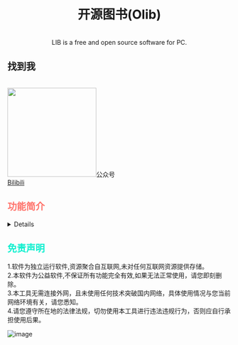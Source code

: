 <div align="center">
 <h1>开源图书(Olib)</h1>
<br>
LIB is a free and open source software for PC.
</div>


<div class="follow">
	<h2><summary>找到我</h2></summary><br>
	<img src="http://pic.11xy.cn/miniolib/%E5%85%AC%E4%BC%97%E5%8F%B7.jpg" height="200px" width="200px">公众号</img>
 <br>
	<a href="https://space.bilibili.com/19276680" target="_blank">Bilibili</a>
</div>

<div class="functions">
	<h2 style="color: #ff736b"><summary>功能简介</summary></h2>
	<details>
	1.软件开源，持续优化，无广告。<br>
	2.便捷搜索  <br>
	3.自定义文件存储位置<br>
	</details>
</div>
<div class="statement">
    <h2 style="color: #0eefce"><summary>免责声明</summary></h2>
    <span>
	1.软件为独立运行软件,资源聚合自互联网,未对任何互联网资源提供存储。<br>
	2.本软件为公益软件,不保证所有功能完全有效,如果无法正常使用，请您即刻删除。<br>
	3.本工具无需连接外网，且未使用任何技术突破国内网络，具体使用情况与您当前网络环境有关，请您悉知。<br>
	4.请您遵守所在地的法律法规，切勿使用本工具进行违法违规行为，否则应自行承担使用后果。<br>
   	</span>
</div>

![image](https://github.com/user-attachments/assets/d0cc1717-cb6d-4c90-9a70-5639f508f837)
